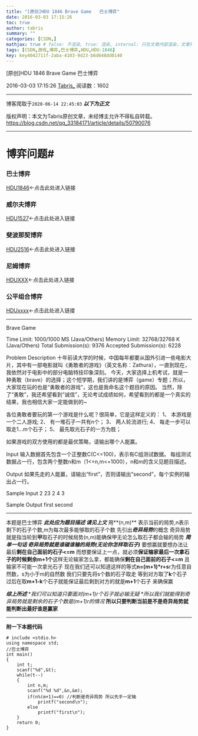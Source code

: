 ```yaml
---
title: "[原创]HDU 1846 Brave Game   巴士博弈"
date: 2016-03-03 17:15:26
toc: true
author: tabris
summary: ""
categories: [CSDN,]
mathjax: true # false: 不渲染, true: 渲染, internal: 只在文章内部渲染，文章列表中不渲染
tags: [CSDN,游戏,博弈,巴士博弈,HDU,HDU-1846]
key: key4042711f-2aba-4103-9d23-b6d648dd0140
---
```


[原创]HDU 1846 Brave Game   巴士博弈

2016-03-03 17:15:26  [Tabris_](https://me.csdn.net/qq_33184171) 阅读数：1602

---

博客爬取于`2020-06-14 22:45:03`
***以下为正文***

版权声明：本文为Tabris原创文章，未经博主允许不得私自转载。
https://blog.csdn.net/qq_33184171/article/details/50790076

<!-- more -->

---


# 博弈问题#

### 巴士博弈
[HDU1846](http://blog.csdn.net/qq_33184171/article/details/50790076)<-点击此处进入链接
### 威尔夫博弈
[HDU1527](http://blog.csdn.net/qq_33184171/article/details/50790140)<-点击此处进入链接
### 斐波那契博弈
[HDU2516](http://acm.hdu.edu.cn/showproblem.php?pid=2516)<-点击此处进入链接
### 尼姆博弈
 [HDUXXX](http://blog.csdn.net/qq_33184171/article/details/50813592)<-点击此处进入链接
### 公平组合博弈
[HDUxxxx](asdfasd)<-点击此处进入链接


--------
Brave Game

Time Limit: 1000/1000 MS (Java/Others)    Memory Limit: 32768/32768 K (Java/Others)
Total Submission(s): 9376    Accepted Submission(s): 6228


Problem Description
十年前读大学的时候，中国每年都要从国外引进一些电影大片，其中有一部电影就叫《勇敢者的游戏》（英文名称：Zathura），一直到现在，我依然对于电影中的部分电脑特技印象深刻。
今天，大家选择上机考试，就是一种勇敢（brave）的选择；这个短学期，我们讲的是博弈（game）专题；所以，大家现在玩的也是“勇敢者的游戏”，这也是我命名这个题目的原因。
当然，除了“勇敢”，我还希望看到“诚信”，无论考试成绩如何，希望看到的都是一个真实的结果，我也相信大家一定能做到的~

各位勇敢者要玩的第一个游戏是什么呢？很简单，它是这样定义的：
1、  本游戏是一个二人游戏;
2、  有一堆石子一共有n个；
3、  两人轮流进行;
4、  每走一步可以取走1…m个石子；
5、  最先取光石子的一方为胜；

如果游戏的双方使用的都是最优策略，请输出哪个人能赢。


Input
输入数据首先包含一个正整数C(C<=100)，表示有C组测试数据。
每组测试数据占一行，包含两个整数n和m（1<=n,m<=1000），n和m的含义见题目描述。


Output
如果先走的人能赢，请输出“first”，否则请输出“second”，每个实例的输出占一行。


Sample Input
2
23 2
4 3


Sample Output
first
second

-------
本题是巴士博弈
***此处应为题目描述 请见上文***
用**(n,m)** 表示当前的局势,n表示剩下的石子个数,m为每次最多能够取的石子个数
先引出***奇异局势***的概念
奇异局势就是指当轮到**甲**取石子的时候局势(n,m)能确保甲无论怎么取石子都会输的局势
***简单一句话 奇异局势就是谁碰谁输的局势(无论你怎样取石子)***
要想赢就要想办法让最后**剩在自己面前的石子<=m**
而想要保证上一点，就必须**保证输家最后一次拿石子的时候剩余m+1个**这样无论输家怎么拿，都能确保**剩在自己面前的石子<=m** 且输家不可能一次拿光石子
现在我们还可以知道这样的等式**n=(m+1)*r+s**r为任意自然数，s为小于m的自然数
我们只要先将s个数的石子取走 等到对方取了**k**个石子过后在取**m+1-k**个石子就能保证最后剩到对方的就是**m+1**个石子 来确保赢

***综上所述*** **我们可以知道只要面对(m+1)*r个石子就必输无疑**
**所以我们就能得到奇异局势就是剩余的石子个数是(m+1)*r的情况**
**所以只要判断当前是不是奇异局势就能判断出最好谁是赢家**

-------
**附一下本题代码**
```
# include <stdio.h>
using namespace std;
//巴士博弈
int main()
{
    int t;
    scanf("%d",&t);
    while(t--)
    {
        int n,m;
        scanf("%d %d",&n,&m);
        if(n%(m+1)==0) //判断是奇异局势 所以先手一定输
            printf("second\n");
        else
            printf("first\n");
    }
    return 0;
}


```
